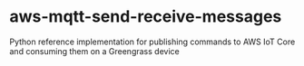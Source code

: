# aws-mqtt-send-receive-messages
Python reference implementation for publishing commands to AWS IoT Core and consuming them on a Greengrass device
